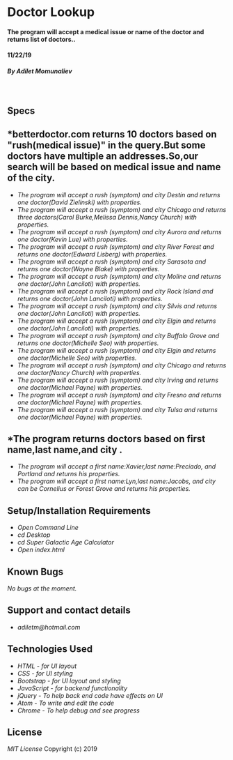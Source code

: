 # **Doctor Lookup**

#### The program will accept a medical issue or name of the doctor and returns list of doctors..
#### 11/22/19

##### By _**Adilet Momunaliev**_
&nbsp;
## **Specs**
## *betterdoctor.com returns 10 doctors based on "rush(medical issue)" in the query.But some doctors have multiple an addresses.So,our search will be based on medical issue and name of the city.
* _The program will accept a rush (symptom) and city Destin and returns one doctor(David Zielinski) with properties._
* _The program will accept a rush (symptom) and city Chicago and returns three doctors(Carol Burke,Melissa Dennis,Nancy Church) with properties._
* _The program will accept a rush (symptom) and city Aurora and returns one doctor(Kevin Lue) with properties._
* _The program will accept a rush (symptom) and city River Forest and returns one doctor(Edward Lisberg) with properties._
* _The program will accept a rush (symptom) and city Sarasota and returns one doctor(Wayne Blake) with properties._
* _The program will accept a rush (symptom) and city Moline and returns one doctor(John Lanciloti) with properties._
* _The program will accept a rush (symptom) and city Rock Island and returns one doctor(John Lanciloti) with properties._
* _The program will accept a rush (symptom) and city Silvis and returns one doctor(John Lanciloti) with properties._
* _The program will accept a rush (symptom) and city Elgin and returns one doctor(John Lanciloti) with properties._
* _The program will accept a rush (symptom) and city Buffalo Grove and returns one doctor(Michelle Seo) with properties._
* _The program will accept a rush (symptom) and city Elgin and returns one doctor(Michelle Seo) with properties._
* _The program will accept a rush (symptom) and city Chicago and returns one doctor(Nancy Church) with properties._
* _The program will accept a rush (symptom) and city Irving and returns one doctor(Michael Payne) with properties._
* _The program will accept a rush (symptom) and city Fresno and returns one doctor(Michael Payne) with properties._
* _The program will accept a rush (symptom) and city Tulsa and returns one doctor(Michael Payne) with properties._
## *The program returns doctors based on first name,last name,and city .
* _The program will accept a first name:Xavier,last name:Preciado, and Portland  and returns his properties._
* _The program will accept a first name:Lyn,last name:Jacobs, and city can be Cornelius or Forest Grove and returns his properties._


## **Setup/Installation Requirements**

* _Open Command Line_
* _cd Desktop_
* _cd Super Galactic Age Calculator_
* _Open index.html_

## **Known Bugs**

_No bugs at the moment._

## Support and contact details

* _adiletm@hotmail.com_

## **Technologies Used**

* _HTML - for UI layout_
* _CSS - for UI styling_
* _Bootstrap - for UI layout and styling_
* _JavaScript - for backend functionality_
* _jQuery - To help back end code have effects on UI_
* _Atom - To write and edit the code_
* _Chrome - To help debug and see progress_

## **License**

*MIT License*
Copyright (c) 2019
